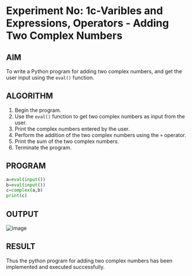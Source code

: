 # Experiment No: 1c-Varibles and Expressions, Operators - Adding Two Complex Numbers

## AIM
To write a Python program for adding two complex numbers, and get the user input using the `eval()` function.

## ALGORITHM
1. Begin the program.
2. Use the `eval()` function to get two complex numbers as input from the user.
3. Print the complex numbers entered by the user.
4. Perform the addition of the two complex numbers using the `+` operator.
5. Print the sum of the two complex numbers.
6. Terminate the program.

## PROGRAM
```python
a=eval(input())
b=eval(input())
c=complex(a,b)
print(c)


```

## OUTPUT
![image](https://github.com/user-attachments/assets/667f2949-67cb-4f24-a5eb-72828fd0c8d1)



## RESULT
Thus the python program for  adding two complex numbers has been implemented and executed successfully.
